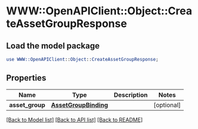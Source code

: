 # WWW::OpenAPIClient::Object::CreateAssetGroupResponse

## Load the model package
```perl
use WWW::OpenAPIClient::Object::CreateAssetGroupResponse;
```

## Properties
Name | Type | Description | Notes
------------ | ------------- | ------------- | -------------
**asset_group** | [**AssetGroupBinding**](AssetGroupBinding.md) |  | [optional] 

[[Back to Model list]](../README.md#documentation-for-models) [[Back to API list]](../README.md#documentation-for-api-endpoints) [[Back to README]](../README.md)


